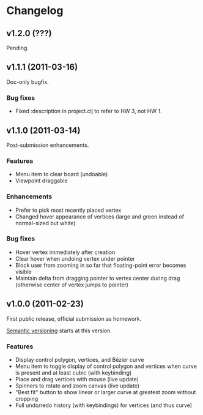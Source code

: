 # Changelog

## v1.2.0 (???)

Pending.

## v1.1.1 (2011-03-16)

Doc-only bugfix.

### Bug fixes

* Fixed :description in project.clj to refer to HW 3, not HW 1.

## v1.1.0 (2011-03-14)

Post-submission enhancements.

### Features

* Menu item to clear board (undoable)
* Viewpoint draggable

### Enhancements

* Prefer to pick most recently placed vertex
* Changed hover appearance of vertices (large and green instead of normal-sized
  but white)

### Bug fixes

* Hover vertex immediately after creation
* Clear hover when undoing vertex under pointer
* Block user from zooming in so far that floating-point error becomes visible
* Maintain delta from dragging pointer to vertex center during drag (otherwise
  center of vertex jumps to pointer)

## v1.0.0 (2011-02-23)

First public release, official submission as homework.

[Semantic versioning](http://semver.org/) starts at this version.

### Features

* Display control polygon, vertices, and Bézier curve
* Menu item to toggle display of control polygon and vertices when curve is
  present and at least cubic (with keybinding)
* Place and drag vertices with mouse (live update)
* Spinners to rotate and zoom canvas (live update)
* "Best fit" button to show linear or larger curve at greatest zoom without
  cropping
* Full undo/redo history (with keybindings) for vertices (and thus curve)
